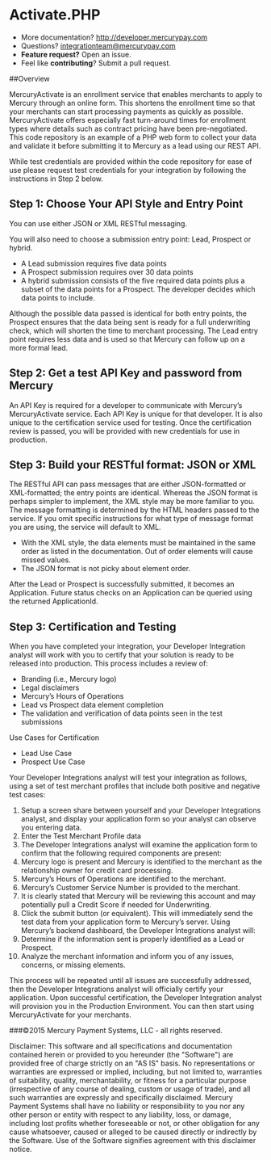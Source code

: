 # Activate.PHP

* More documentation?  http://developer.mercurypay.com
* Questions?  integrationteam@mercurypay.com
* **Feature request?** Open an issue.
* Feel like **contributing**?  Submit a pull request.

##Overview

MercuryActivate is an enrollment service that enables merchants to apply to Mercury through an online form. This shortens the enrollment time so that your merchants can start processing payments as quickly as possible. MercuryActivate offers especially fast turn-around times for enrollment types where details such as contract pricing have been pre-negotiated. 
This code repository is an example of a PHP web form to collect your data and validate it before submitting it to Mercury as a lead using our REST API.

While test credentials are provided within the code repository for ease of use please request test credentials for your integration by following the instructions in Step 2 below.

## Step 1: Choose Your API Style and Entry Point

You can use either JSON or XML RESTful messaging.

You will also need to choose a submission entry point: Lead, Prospect or hybrid. 

* A Lead submission requires five data points 
* A Prospect submission requires over 30 data points 
* A hybrid submission consists of the five required data points plus a subset of the data points for a Prospect. The developer decides which data points to include. 

Although the possible data passed is identical for both entry points, the Prospect ensures that the data being sent is ready for a full underwriting check, which will shorten the time to merchant processing. The Lead entry point requires less data and is used so that Mercury can follow up on a more formal lead.

## Step 2: Get a test API Key and password from Mercury 

An API Key is required for a developer to communicate with Mercury’s MercuryActivate service. Each API Key is unique for that developer. It is also unique to the certification service used for testing. Once the certification review is passed, you will be provided with new credentials for use in production. 

## Step 3: Build your RESTful format: JSON or XML 

The RESTful API can pass messages that are either JSON-formatted or XML-formatted; the entry points are identical. Whereas the JSON format is perhaps simpler to implement, the XML style may be more familiar to you. 
The message formatting is determined by the HTML headers passed to the service. If you omit specific instructions for what type of message format you are using, the service will default to XML. 

* With the XML style, the data elements must be maintained in the same order as listed in the documentation. Out of order elements will cause missed values. 
* The JSON format is not picky about element order.

After the Lead or Prospect is successfully submitted, it becomes an Application. Future status checks on an Application can be queried using the returned ApplicationId.


## Step 3: Certification and Testing

When you have completed your integration, your Developer Integration analyst will work with you to certify that your solution is ready to be released into production. This process includes a review of:

* Branding (i.e., Mercury logo)
* Legal disclaimers
* Mercury’s Hours of Operations
* Lead vs Prospect data element completion
* The validation and verification of data points seen in the test submissions

Use Cases for Certification 

* Lead Use Case 
* Prospect Use Case 

Your Developer Integrations analyst will test your integration as follows, using a set of test merchant profiles that include both positive and negative test cases: 

1. Setup a screen share between yourself and your Developer Integrations analyst, and display your application form so your analyst can observe you entering data. 
2. Enter the Test Merchant Profile data 
3. The Developer Integrations analyst will examine the application form to confirm that the following required components are present: 
  1. Mercury logo is present and Mercury is identified to the merchant as the relationship owner for credit card processing.
  2. Mercury’s Hours of Operations are identified to the merchant. 
  3. Mercury’s Customer Service Number is provided to the merchant. 
  4. It is clearly stated that Mercury will be reviewing this account and may potentially pull a Credit Score if needed for Underwriting. 
4. Click the submit button (or equivalent). This will immediately send the test data from your application form to Mercury’s server. Using Mercury’s backend dashboard, the Developer Integrations analyst will: 
  1. Determine if the information sent is properly identified as a Lead or Prospect.
  2. Analyze the merchant information and inform you of any issues, concerns, or missing elements. 

This process will be repeated until all issues are successfully addressed, then the Developer Integrations analyst will officially certify your application. Upon successful certification, the Developer Integration analyst will provision you in the Production Environment. You can then start using MercuryActivate for your merchants.


###©2015 Mercury Payment Systems, LLC - all rights reserved.

Disclaimer:
This software and all specifications and documentation contained herein or provided to you hereunder (the "Software") are provided free of charge strictly on an "AS IS" basis. No representations or warranties are expressed or implied, including, but not limited to, warranties of suitability, quality, merchantability, or fitness for a particular purpose (irrespective of any course of dealing, custom or usage of trade), and all such warranties are expressly and specifically disclaimed. Mercury Payment Systems shall have no liability or responsibility to you nor any other person or entity with respect to any liability, loss, or damage, including lost profits whether foreseeable or not, or other obligation for any cause whatsoever, caused or alleged to be caused directly or indirectly by the Software. Use of the Software signifies agreement with this disclaimer notice.

